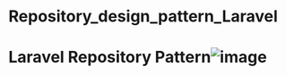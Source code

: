 # Repository_design_pattern_Laravel
# Laravel Repository Pattern![image](https://github.com/AbetiouSN/Repository_design_pattern_Laravel/assets/89549277/080af51e-49be-43b8-a731-3b3501872e97)
